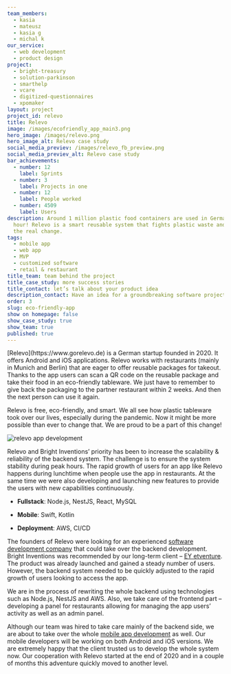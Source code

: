 ```yaml
---
team_members:
  - kasia
  - mateusz
  - kasia g
  - michal k
our_service:
  - web development
  - product design
project:
  - bright-treasury
  - solution-parkinson
  - smarthelp
  - vcare
  - digitized-questionnaires
  - xpomaker
layout: project
project_id: relevo
title: Relevo
image: /images/ecofriendly_app_main3.png
hero_image: /images/relevo.png
hero_image_alt: Relevo case study
social_media_previev: /images/relevo_fb_preview.png
social_media_previev_alt: Relevo case study
bar_achievements:
  - number: 12
    label: Sprints
  - number: 3
    label: Projects in one
  - number: 12
    label: People worked
  - number: 4509
    label: Users
description: Around 1 million plastic food containers are used in Germany per
  hour! Relevo is a smart reusable system that fights plastic waste and starts
  the real change.
tags:
  - mobile app
  - web app
  - MVP
  - customized software
  - retail & restaurant
title_team: team behind the project
title_case_study: more success stories
title_contact: let’s talk about your product idea
description_contact: Have an idea for a groundbreaking software project, but don’t know where to start? Or maybe you’re looking for software development experts to help take your product to the next level? We’ll be more than happy to discuss how we can help your business succeed!
order: 3
slug: eco-friendly-app
show on homepage: false
show_case_study: true
show_team: true
published: true
---
```


<TitleWithIcon sectionTitle='about the project' titleIcon='/images/three_flags.svg' titleIconAlt='bright' />
[Relevo](https://www.gorelevo.de) is a German startup founded in 2020. It offers Android and iOS applications. Relevo works with restaurants (mainly in Munich and Berlin) that are eager to offer reusable packages for takeout. Thanks to the app users can scan a QR code on the reusable package and take their food in an eco-friendly tableware. We just have to remember to give back the packaging to the partner restaurant within 2 weeks. And then the next person can use it again.

Relevo is free, eco-friendly, and smart. We all see how plastic tableware took over our lives, especially during the pandemic. Now it might be more possible than ever to change that. We are proud to be a part of this change!
<AnchorLink href='#contactForm' text='let’s talk about your project'/>

![relevo app development](/images/ecofriendly_app_main3.png)
<AppStore googleApp='https://play.google.com/store/apps/details?id=com.relevoapp' srcGoogle='/images/google_play.png' altGoogleImage='google play' appStore='https://apps.apple.com/us/app/relevo/id1501683637' srcAppStore='/images/app_store.png' altAppStoreImage='app store'/>

<TitleWithIcon sectionTitle='main features' titleIcon='/images/three_stars.png' titleIconAlt='bright' />
<SliderText sliderElements='[{"title":"Panel for restaurants","description":"An emergency service app that allows users to easily call for help and provide relevant authorities with personal information, exact location, and incident details."},{"title":"panel for restaurants","description":"An emergency service app that allows users to easily call for help and provide relevant authorities with personal information, exact location, and incident details."}]' />

<TitleWithIcon sectionTitle='goals' titleIcon='/images/flag.png' titleIconAlt='bright' />
Relevo and Bright Inventions’ priority has been to increase the scalability & reliability of the backend system. The challenge is to ensure the system stability during peak hours. The rapid growth of users for an app like Relevo happens during lunchtime when people use the app in restaurants. At the same time we were also developing and launching new features to provide the users with new capabilities continuously. 

<TitleWithIcon sectionTitle='skills / stack' titleIcon='/images/skills.png' titleIconAlt='bright' />

<Gallery images='[{"src": "/images/node.png", "alt": "node"}, {"src": "/images/nest.png", "alt": "nest"}, {"src": "/images/react.png", "alt": "react"}, {"src": "/images/MySQL.png", "alt": "MySQL"}, {"src": "/images/swift.png", "alt": "swift"}, {"src": "/images/kotlin.png", "alt": "kotlin"}, {"src": "/images/aws.png", "alt": "aws"}, {"src": "/images/ci_cd.png", "alt": "ci_cd"}]'/>

* **Fullstack**: Node.js, NestJS, React, MySQL 

* **Mobile**: Swift, Kotlin

* **Deployment**: AWS, CI/CD

<TitleWithIcon sectionTitle='challenge' titleIcon='/images/two_flags.png' titleIconAlt='bright' />

The founders of Relevo were looking for an experienced [software development company](/) that could take over the backend development. Bright Inventions was recommended by our long-term client – [EY etventure](https://www.etventure.com). The product was already launched and gained a steady number of users. However, the backend system needed to be quickly adjusted to the rapid growth of users looking to access the app. 

We are in the process of rewriting the whole backend using technologies such as Node.js, NestJS and AWS. Also, we take care of the frontend part – developing a panel for restaurants allowing for managing the app users’ activity as well as an admin panel. 

<TitleWithIcon sectionTitle='development process' titleIcon='/images/gearwheel.png' titleIconAlt='bright' />

Although our team was hired to take care mainly of the backend side, we are about to take over the whole [mobile app development](/our-areas/mobile-app-development) as well. Our mobile developers will be working on both Android and iOS versions. We are extremely happy that the client trusted us to develop the whole system now. Our cooperation with Relevo started at the end of 2020 and in a couple of months this adventure quickly moved to another level.